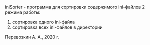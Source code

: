 iniSorter - программа для сортировки содержимого ini-файлов
2 режима работы:
1) сортировка одного ini-файла
2) сортировка всех ini-файлов в директории

Перевозкин А. А., 2020 г.
